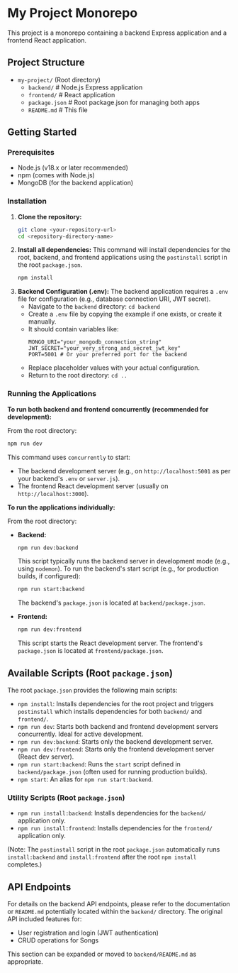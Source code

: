 # My Project Monorepo

This project is a monorepo containing a backend Express application and a frontend React application.

## Project Structure

- `my-project/` (Root directory)
  - `backend/`        # Node.js Express application
  - `frontend/`       # React application
  - `package.json`    # Root package.json for managing both apps
  - `README.md`       # This file

## Getting Started

### Prerequisites

- Node.js (v18.x or later recommended)
- npm (comes with Node.js)
- MongoDB (for the backend application)

### Installation

1.  **Clone the repository:**
    ```bash
    git clone <your-repository-url>
    cd <repository-directory-name>
    ```
2.  **Install all dependencies:**
    This command will install dependencies for the root, backend, and frontend applications using the `postinstall` script in the root `package.json`.
    ```bash
    npm install
    ```
3.  **Backend Configuration (.env):**
    The backend application requires a `.env` file for configuration (e.g., database connection URI, JWT secret).
    - Navigate to the `backend` directory: `cd backend`
    - Create a `.env` file by copying the example if one exists, or create it manually.
    - It should contain variables like:
      ```env
      MONGO_URI="your_mongodb_connection_string"
      JWT_SECRET="your_very_strong_and_secret_jwt_key"
      PORT=5001 # Or your preferred port for the backend
      ```
    - Replace placeholder values with your actual configuration.
    - Return to the root directory: `cd ..`

### Running the Applications

**To run both backend and frontend concurrently (recommended for development):**

From the root directory:
```bash
npm run dev
```
This command uses `concurrently` to start:
- The backend development server (e.g., on `http://localhost:5001` as per your backend's `.env` or `server.js`).
- The frontend React development server (usually on `http://localhost:3000`).

**To run the applications individually:**

From the root directory:

-   **Backend:**
    ```bash
    npm run dev:backend
    ```
    This script typically runs the backend server in development mode (e.g., using `nodemon`).
    To run the backend's start script (e.g., for production builds, if configured):
    ```bash
    npm run start:backend
    ```
    The backend's `package.json` is located at `backend/package.json`.

-   **Frontend:**
    ```bash
    npm run dev:frontend
    ```
    This script starts the React development server. The frontend's `package.json` is located at `frontend/package.json`.

## Available Scripts (Root `package.json`)

The root `package.json` provides the following main scripts:

-   `npm install`: Installs dependencies for the root project and triggers `postinstall` which installs dependencies for both `backend/` and `frontend/`.
-   `npm run dev`: Starts both backend and frontend development servers concurrently. Ideal for active development.
-   `npm run dev:backend`: Starts only the backend development server.
-   `npm run dev:frontend`: Starts only the frontend development server (React dev server).
-   `npm run start:backend`: Runs the `start` script defined in `backend/package.json` (often used for running production builds).
-   `npm start`: An alias for `npm run start:backend`.

### Utility Scripts (Root `package.json`)

-   `npm run install:backend`: Installs dependencies for the `backend/` application only.
-   `npm run install:frontend`: Installs dependencies for the `frontend/` application only.

(Note: The `postinstall` script in the root `package.json` automatically runs `install:backend` and `install:frontend` after the root `npm install` completes.)

## API Endpoints

For details on the backend API endpoints, please refer to the documentation or `README.md` potentially located within the `backend/` directory. The original API included features for:
*   User registration and login (JWT authentication)
*   CRUD operations for Songs

This section can be expanded or moved to `backend/README.md` as appropriate.
